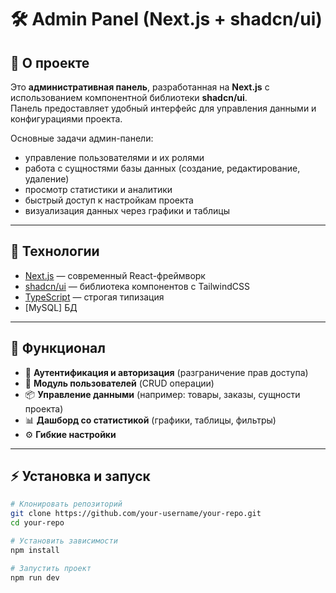 # 🛠️ Admin Panel (Next.js + shadcn/ui)

## 📌 О проекте
Это **административная панель**, разработанная на **Next.js** с использованием компонентной библиотеки **shadcn/ui**.  
Панель предоставляет удобный интерфейс для управления данными и конфигурациями проекта.  

Основные задачи админ-панели:  
- управление пользователями и их ролями  
- работа с сущностями базы данных (создание, редактирование, удаление)  
- просмотр статистики и аналитики  
- быстрый доступ к настройкам проекта  
- визуализация данных через графики и таблицы  

---

## 🚀 Технологии
- [Next.js](https://nextjs.org/) — современный React-фреймворк  
- [shadcn/ui](https://ui.shadcn.com/) — библиотека компонентов с TailwindCSS  
- [TypeScript](https://www.typescriptlang.org/) — строгая типизация  
- [MySQL] БД  

---

## 📂 Функционал
- 🔑 **Аутентификация и авторизация** (разграничение прав доступа)  
- 👤 **Модуль пользователей** (CRUD операции)  
- 📦 **Управление данными** (например: товары, заказы, сущности проекта)  
- 📊 **Дашборд со статистикой** (графики, таблицы, фильтры)  
- ⚙️ **Гибкие настройки**  

---

## ⚡ Установка и запуск
```bash
# Клонировать репозиторий
git clone https://github.com/your-username/your-repo.git
cd your-repo

# Установить зависимости
npm install

# Запустить проект
npm run dev

